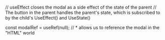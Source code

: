 // useEffect closes the modal as a side effect of the state of the parent
// The button in the parent handles the parent's state, which is subscribed to by the child's UseEffect() and UseState()

const modalRef = useRef(null); // \* allows us to reference the modal in the "HTML" world
